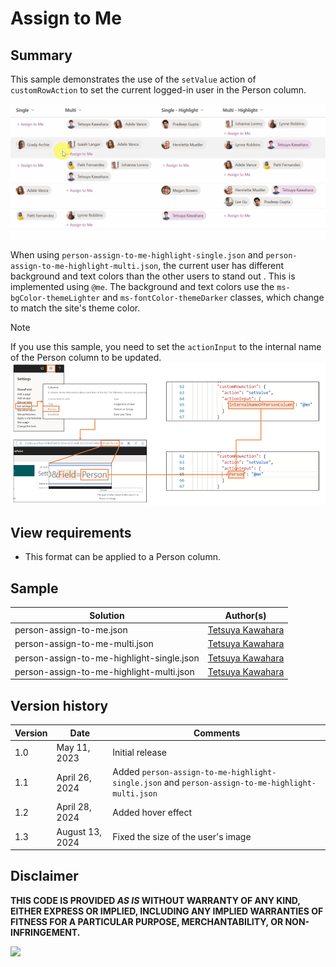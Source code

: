 # Assign to Me

## Summary

This sample demonstrates the use of the `setValue` action of `customRowAction` to set the current logged-in user in the Person column.

![screenshot of the sample](./assets/screenshot.gif)

When using `person-assign-to-me-highlight-single.json` and `person-assign-to-me-highlight-multi.json`, the current user has different background and text colors than the other users to stand out . This is implemented using `@me`. The background and text colors use the `ms-bgColor-themeLighter` and `ms-fontColor-themeDarker` classes, which change to match the site's theme color.

> [!NOTE]  
> If you use this sample, you need to set the `actionInput` to the internal name of the Person column to be updated.  
> ![screenshot of the json setting](./assets/json-setting.png)

## View requirements
- This format can be applied to a Person column.

## Sample

Solution|Author(s)
--------|---------
person-assign-to-me.json | [Tetsuya Kawahara](https://github.com/tecchan1107)
person-assign-to-me-multi.json | [Tetsuya Kawahara](https://github.com/tecchan1107)
person-assign-to-me-highlight-single.json | [Tetsuya Kawahara](https://github.com/tecchan1107)
person-assign-to-me-highlight-multi.json | [Tetsuya Kawahara](https://github.com/tecchan1107)

## Version history

Version |Date         |Comments
--------|-------------|--------
1.0     |May 11, 2023 |Initial release
1.1     |April 26, 2024 |Added `person-assign-to-me-highlight-single.json` and `person-assign-to-me-highlight-multi.json`
1.2     |April 28, 2024 |Added hover effect
1.3     |August 13, 2024 |Fixed the size of the user's image

## Disclaimer
**THIS CODE IS PROVIDED *AS IS* WITHOUT WARRANTY OF ANY KIND, EITHER EXPRESS OR IMPLIED, INCLUDING ANY IMPLIED WARRANTIES OF FITNESS FOR A PARTICULAR PURPOSE, MERCHANTABILITY, OR NON-INFRINGEMENT.**

<img src="https://pnptelemetry.azurewebsites.net/list-formatting/column-samples/person-assign-to-me" />
